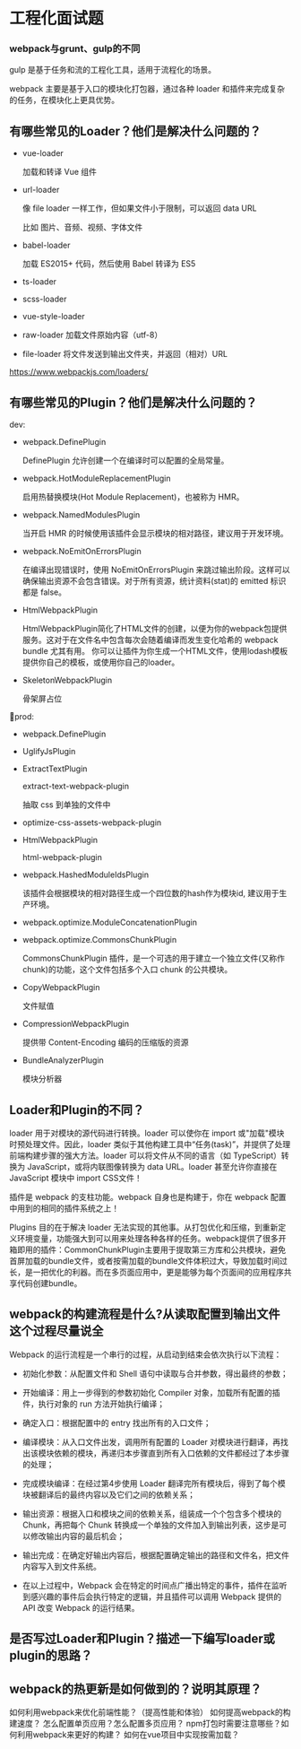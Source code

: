 # 工程化面试题

### webpack与grunt、gulp的不同

gulp 是基于任务和流的工程化工具，适用于流程化的场景。

webpack 主要是基于入口的模块化打包器，通过各种 loader 和插件来完成复杂的任务，在模块化上更具优势。

## 有哪些常见的Loader？他们是解决什么问题的？

* vue-loader

  加载和转译 Vue 组件

* url-loader

  像 file loader 一样工作，但如果文件小于限制，可以返回 data URL

  比如 图片、音频、视频、字体文件

* babel-loader

  加载 ES2015+ 代码，然后使用 Babel 转译为 ES5

* ts-loader

* scss-loader

* vue-style-loader

* raw-loader 加载文件原始内容（utf-8）

* file-loader 将文件发送到输出文件夹，并返回（相对）URL

https://www.webpackjs.com/loaders/

## 有哪些常见的Plugin？他们是解决什么问题的？

dev:

* webpack.DefinePlugin

  DefinePlugin 允许创建一个在编译时可以配置的全局常量。

* webpack.HotModuleReplacementPlugin

  启用热替换模块(Hot Module Replacement)，也被称为 HMR。

* webpack.NamedModulesPlugin

  当开启 HMR 的时候使用该插件会显示模块的相对路径，建议用于开发环境。

* webpack.NoEmitOnErrorsPlugin

  在编译出现错误时，使用 NoEmitOnErrorsPlugin 来跳过输出阶段。这样可以确保输出资源不会包含错误。对于所有资源，统计资料(stat)的 emitted 标识都是 false。

* HtmlWebpackPlugin

  HtmlWebpackPlugin简化了HTML文件的创建，以便为你的webpack包提供服务。这对于在文件名中包含每次会随着编译而发生变化哈希的 webpack bundle 尤其有用。 你可以让插件为你生成一个HTML文件，使用lodash模板提供你自己的模板，或使用你自己的loader。

* SkeletonWebpackPlugin

  骨架屏占位

prod:

* webpack.DefinePlugin

* UglifyJsPlugin

* ExtractTextPlugin

  extract-text-webpack-plugin

  抽取 css 到单独的文件中

* optimize-css-assets-webpack-plugin

* HtmlWebpackPlugin

  html-webpack-plugin

* webpack.HashedModuleIdsPlugin

  该插件会根据模块的相对路径生成一个四位数的hash作为模块id, 建议用于生产环境。

* webpack.optimize.ModuleConcatenationPlugin

* webpack.optimize.CommonsChunkPlugin

  CommonsChunkPlugin 插件，是一个可选的用于建立一个独立文件(又称作 chunk)的功能，这个文件包括多个入口 chunk 的公共模块。

* CopyWebpackPlugin

  文件赋值

* CompressionWebpackPlugin

  提供带 Content-Encoding 编码的压缩版的资源

* BundleAnalyzerPlugin

  模块分析器

## Loader和Plugin的不同？

loader 用于对模块的源代码进行转换。loader 可以使你在 import 或"加载"模块时预处理文件。因此，loader 类似于其他构建工具中“任务(task)”，并提供了处理前端构建步骤的强大方法。loader 可以将文件从不同的语言（如 TypeScript）转换为 JavaScript，或将内联图像转换为 data URL。loader 甚至允许你直接在 JavaScript 模块中 import CSS文件！

插件是 webpack 的支柱功能。webpack 自身也是构建于，你在 webpack 配置中用到的相同的插件系统之上！

Plugins 目的在于解决 loader 无法实现的其他事。从打包优化和压缩，到重新定义环境变量，功能强大到可以用来处理各种各样的任务。webpack提供了很多开箱即用的插件：CommonChunkPlugin主要用于提取第三方库和公共模块，避免首屏加载的bundle文件，或者按需加载的bundle文件体积过大，导致加载时间过长，是一把优化的利器。而在多页面应用中，更是能够为每个页面间的应用程序共享代码创建bundle。


## webpack的构建流程是什么?从读取配置到输出文件这个过程尽量说全
Webpack 的运行流程是一个串行的过程，从启动到结束会依次执行以下流程：


* 初始化参数：从配置文件和 Shell 语句中读取与合并参数，得出最终的参数；

* 开始编译：用上一步得到的参数初始化 Compiler 对象，加载所有配置的插件，执行对象的 run 方法开始执行编译；

* 确定入口：根据配置中的 entry 找出所有的入口文件；

* 编译模块：从入口文件出发，调用所有配置的 Loader 对模块进行翻译，再找出该模块依赖的模块，再递归本步骤直到所有入口依赖的文件都经过了本步骤的处理；

* 完成模块编译：在经过第4步使用 Loader 翻译完所有模块后，得到了每个模块被翻译后的最终内容以及它们之间的依赖关系；

* 输出资源：根据入口和模块之间的依赖关系，组装成一个个包含多个模块的 Chunk，再把每个 Chunk 转换成一个单独的文件加入到输出列表，这步是可以修改输出内容的最后机会；

* 输出完成：在确定好输出内容后，根据配置确定输出的路径和文件名，把文件内容写入到文件系统。

* 在以上过程中，Webpack 会在特定的时间点广播出特定的事件，插件在监听到感兴趣的事件后会执行特定的逻辑，并且插件可以调用 Webpack 提供的 API 改变 Webpack 的运行结果。


## 是否写过Loader和Plugin？描述一下编写loader或plugin的思路？


## webpack的热更新是如何做到的？说明其原理？


如何利用webpack来优化前端性能？（提高性能和体验）
如何提高webpack的构建速度？
怎么配置单页应用？怎么配置多页应用？
npm打包时需要注意哪些？如何利用webpack来更好的构建？
如何在vue项目中实现按需加载？